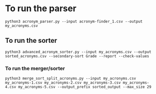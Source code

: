 # To run the parser

    python3 acronym_parser.py --input acronym-finder_1.csv --output my_acronyms.csv

## To run the sorter

    python3 advanced_acronym_sorter.py --input my_acronyms.csv --output sorted_acronyms.csv --secondary-sort Grade --report --check-values

### To run the merger/sorter

    python3 merge_sort_split_acronyms.py --input my_acronyms.csv my_acronyms-1.csv my_acronyms-2.csv my_acronyms-3.csv my_acronyms-4.csv my_acronyms-5.csv --output_prefix sorted_output --max_size 29

    